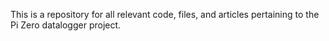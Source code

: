 This is a repository for all relevant code, files, and articles pertaining to the Pi Zero datalogger project.
